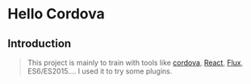 # Hello Cordova

## Introduction

> This project is mainly to train with tools like [cordova](https://cordova.apache.org/), [React](https://facebook.github.io/react/), [Flux](https://facebook.github.io/flux/), ES6/ES2015.... I used it to try some plugins.
